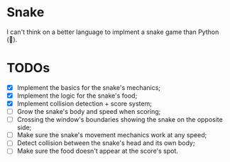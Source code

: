 # Snake

I can't think on a better language to implment a snake game than Python (:snake:).

# TODOs

- [x] Implement the basics for the snake's mechanics;
- [x] Implement the logic for the snake's food;
- [x] Implement collision detection + score system;
- [ ] Grow the snake's body and speed when scoring;
- [ ] Crossing the window's boundaries showing the snake on the opposite side;
- [ ] Make sure the snake's movement mechanics work at any speed;
- [ ] Detect collision between the snake's head and its own body;
- [ ] Make sure the food doesn't appear at the score's spot.
